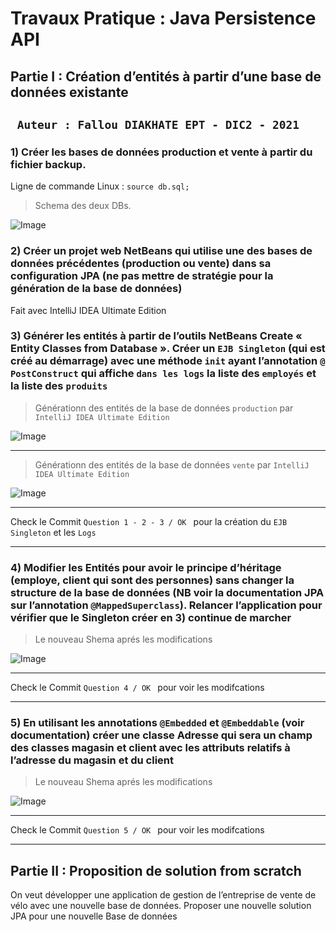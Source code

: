# Travaux Pratique : Java Persistence API

## Partie I : Création d’entités à partir d’une base de données existante

## ` Auteur : Fallou DIAKHATE EPT - DIC2 - 2021`
### 1) Créer les bases de données production et vente à partir du fichier backup.
Ligne de commande Linux : `source db.sql;`

> Schema des deux DBs.

![Image](https://i.imgur.com/Wd3RSFh.png)


### 2) Créer un projet web NetBeans qui utilise une des bases de données précédentes (production ou vente) dans sa configuration JPA (ne pas mettre de stratégie pour la génération de la base de données)

Fait avec IntelliJ IDEA Ultimate Edition

### 3) Générer les entités à partir de l’outils NetBeans Create « Entity Classes from Database ». Créer un `EJB Singleton` (qui est créé au démarrage) avec une méthode `init` ayant l’annotation `@ PostConstruct` qui affiche `dans les logs` la liste des `employés` et la liste des `produits`

> Générationn des entités de la base de données `production` par `IntelliJ IDEA Ultimate Edition`

![Image](https://i.imgur.com/tkaR7mo.png)

------------------------------------------------

> Générationn des entités de la base de données `vente` par `IntelliJ IDEA Ultimate Edition`

![Image](https://i.imgur.com/Y36XEMw.png)

------------------------------------------------

Check le Commit  `Question 1 - 2 - 3 / OK `  pour la création du  `EJB Singleton`  et les  `Logs`

------------------------------------------------

### 4) Modifier les Entités pour avoir le principe d’héritage (employe, client qui sont des personnes) sans changer la structure de la base de données (NB voir la documentation JPA sur l’annotation  `@MappedSuperclass`). Relancer l’application pour vérifier que le Singleton créer en 3) continue de marcher

> Le nouveau Shema aprés les modifications 

![Image](https://i.imgur.com/Y36XEMw.png)

------------------------------------------------

Check le Commit  `Question 4 / OK `  pour voir les modifcations

-----------------------------------------------

### 5) En utilisant les annotations `@Embedded` et `@Embeddable` (voir documentation) créer une classe Adresse qui sera un champ des classes magasin et client avec les attributs relatifs à l’adresse du magasin et du client

> Le nouveau Shema aprés les modifications 

![Image](https://i.imgur.com/Y36XEMw.png)

------------------------------------------------

Check le Commit  `Question 5 / OK `  pour voir les modifcations

-----------------------------------------------

## Partie II : Proposition de solution from scratch

On veut développer une application de gestion de l’entreprise de vente de vélo avec une
nouvelle base de données.
Proposer une nouvelle solution JPA pour une nouvelle Base de données
